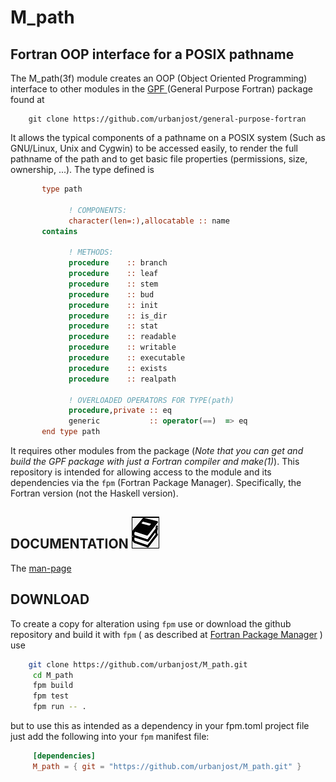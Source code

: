 # M_path

## Fortran OOP interface for a  POSIX pathname 

   The M_path(3f) module creates an OOP (Object Oriented Programming) interface to other modules in the 
   [GPF ](https://github.com/urbanjost?tab=repositories)
   (General Purpose Fortran) package found at

```back
    git clone https://github.com/urbanjost/general-purpose-fortran
```
   It allows the typical components of a pathname on a POSIX system (Such as GNU/Linux, Unix
   and Cygwin) to be accessed easily, to render the full pathname of the path and to get basic
   file properties (permissions, size, ownership, ...). The type defined is
```fortran
       type path

             ! COMPONENTS:
             character(len=:),allocatable :: name
       contains

             ! METHODS:
             procedure    :: branch
             procedure    :: leaf
             procedure    :: stem
             procedure    :: bud
             procedure    :: init
             procedure    :: is_dir
             procedure    :: stat
             procedure    :: readable
             procedure    :: writable
             procedure    :: executable
             procedure    :: exists
             procedure    :: realpath

             ! OVERLOADED OPERATORS FOR TYPE(path)
             procedure,private :: eq
             generic           :: operator(==)  => eq
       end type path
```

   It requires other modules from the package (_Note that you can get and build
   the GPF package with just a Fortran compiler and make(1)_). This
   repository is intended for allowing access to the module and its
   dependencies via the `fpm` (Fortran Package Manager). Specifically,
   the Fortran version (not the Haskell version).
## DOCUMENTATION   ![docs](docs/images/docs.gif)

   The [man-page](https://urbanjost.github.io/M_path/index.html)

## DOWNLOAD

   To create a copy for alteration using `fpm` use or download the github
   repository and build it with `fpm` ( as described at
   [Fortran Package Manager](https://github.com/fortran-lang/fpm) )
   use

```bash
    git clone https://github.com/urbanjost/M_path.git
     cd M_path
     fpm build
     fpm test
     fpm run -- .
```

   but to use this as intended as a dependency in your fpm.toml project file
   just add the following into your `fpm` manifest file:

```toml
     [dependencies]
     M_path = { git = "https://github.com/urbanjost/M_path.git" }
```


